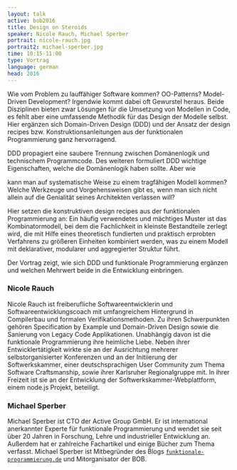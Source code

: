 ```yaml
---
layout: talk
active: bob2016
title: Design on Steroids
speaker: Nicole Rauch, Michael Sperber
portrait: nicole-rauch.jpg
portrait2: michael-sperber.jpg
time: 10:15-11:00
type: Vortrag
language: german
head: 2016
---
```


Wie vom Problem zu lauffähiger Software kommen? OO-Patterns?
Model-Driven Development? Irgendwie kommt dabei oft Gewurstel
heraus. Beide Disziplinen bieten zwar Lösungen für die Umsetzung von
Modellen in Code, es fehlt aber eine umfassende Methodik für das
Design der Modelle selbst. Hier ergänzen sich Domain-Driven Design
(DDD) und der Ansatz der design recipes bzw. Konstruktionsanleitungen
aus der funktionalen Programmierung ganz hervorragend.

DDD propagiert eine saubere Trennung zwischen Domänenlogik und
technischem Programmcode. Des weiteren formuliert DDD wichtige
Eigenschaften, welche die Domänenlogik haben sollte. Aber wie

kann man auf systematische Weise zu einem tragfähigen Modell kommen?
Welche Werkzeuge und Vorgehensweisen gibt es, wenn man sich nicht
allein auf die Genialität seines Architekten verlassen will?

Hier setzen die konstruktiven design recipes aus der funktionalen
Programmierung an: Ein häufig verwendetes und mächtiges Muster ist das
Kombinatormodell, bei dem die Fachlichkeit in kleinste Bestandteile
zerlegt wird, die mit Hilfe eines theoretisch fundierten und praktisch
erprobten Verfahrens zu größeren Einheiten kombiniert werden, was zu
einem Modell mit deklarativer, modularer und aggregierter Struktur
führt.

Der Vortrag zeigt, wie sich DDD und funktionale Programmierung
ergänzen und welchen Mehrwert beide in die Entwicklung einbringen.

### Nicole Rauch

Nicole Rauch ist freiberufliche Softwareentwicklerin und
Softwareentwicklungscoach mit umfangreichem Hintergrund in Compilerbau
und formalen Verifikationsmethoden. Zu ihren Schwerpunkten gehören
Specification by Example und Domain-Driven Design sowie die Sanierung
von Legacy Code Applikationen. Unabhängig davon ist die funktionale
Programmierung ihre heimliche Liebe. Neben ihrer Entwicklertätigkeit
wirkte sie an der Ausrichtung mehrerer selbstorganisierter Konferenzen
und an der Initiierung der Softwerkskammer, einer deutschsprachigen
User Community zum Thema Software Craftsmanship, sowie ihrer
Karlsruher Regionalgruppe mit. In ihrer Freizeit ist sie an der
Entwicklung der Softwerkskammer-Webplattform, einem node.js Projekt,
beteiligt.

### Michael Sperber

Michael Sperber ist CTO der Active Group GmbH. Er ist international
anerkannter Experte für funktionale Programmierung und wendet sie seit
über 20 Jahren in Forschung, Lehre und industrieller Entwicklung
an. Außerdem hat er zahlreiche Fachartikel und einige Bücher zum Thema
verfasst. Michael Sperber ist Mitbegründer des Blogs
[`funktionale-programmierung.de`](funktionale-programmierung.de) und
Mitorganisator der BOB.
